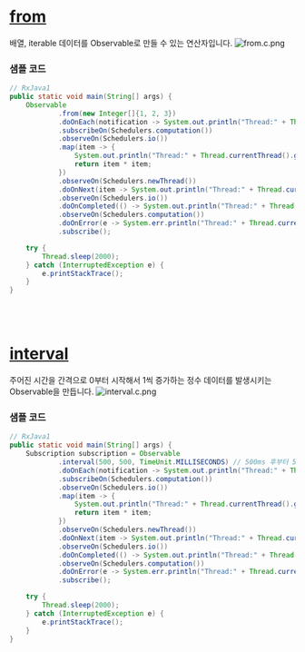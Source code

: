# [from](http://reactivex.io/documentation/operators/from.html)
배열, iterable 데이터를 Observable로 만들 수 있는 연산자입니다. 
![from.c.png](http://reactivex.io/documentation/ko/operators/images/from.c.png)

### 샘플 코드
```java
// RxJava1
public static void main(String[] args) {
    Observable
            .from(new Integer[]{1, 2, 3})
            .doOnEach(notification -> System.out.println("Thread:" + Thread.currentThread().getName() + "\tEach: " + notification))
            .subscribeOn(Schedulers.computation())
            .observeOn(Schedulers.io())
            .map(item -> {
                System.out.println("Thread:" + Thread.currentThread().getName() + "\tMap: " + item);
                return item * item;
            })
            .observeOn(Schedulers.newThread())
            .doOnNext(item -> System.out.println("Thread:" + Thread.currentThread().getName() + "\tonNext: " + item))
            .observeOn(Schedulers.io())
            .doOnCompleted(() -> System.out.println("Thread:" + Thread.currentThread().getName() + "\tonCompleted"))
            .observeOn(Schedulers.computation())
            .doOnError(e -> System.err.println("Thread:" + Thread.currentThread().getName() + "\tonError: " + e.getMessage()))
            .subscribe();

    try {
        Thread.sleep(2000);
    } catch (InterruptedException e) {
        e.printStackTrace();
    }
}
```
<br>
<br>

# [interval](http://reactivex.io/documentation/operators/interval.html)
주어진 시간을 간격으로 0부터 시작해서 1씩 증가하는 정수 데이터를 발생시키는 Observable을 만듭니다.
![interval.c.png](http://reactivex.io/documentation/operators/images/interval.c.png)

### 샘플 코드
```java
// RxJava1
public static void main(String[] args) {
    Subscription subscription = Observable
            .interval(500, 500, TimeUnit.MILLISECONDS) // 500ms 후부터 500ms마다 onNext
            .doOnEach(notification -> System.out.println("Thread:" + Thread.currentThread().getName() + "\tEach: " + notification))
            .subscribeOn(Schedulers.computation())
            .observeOn(Schedulers.io())
            .map(item -> {
                System.out.println("Thread:" + Thread.currentThread().getName() + "\tMap: " + item);
                return item * item;
            })
            .observeOn(Schedulers.newThread())
            .doOnNext(item -> System.out.println("Thread:" + Thread.currentThread().getName() + "\tonNext: " + item))
            .observeOn(Schedulers.io())
            .doOnCompleted(() -> System.out.println("Thread:" + Thread.currentThread().getName() + "\tonCompleted")) // 호출되지 않습니다.
            .observeOn(Schedulers.computation())
            .doOnError(e -> System.err.println("Thread:" + Thread.currentThread().getName() + "\tonError: " + e.getMessage()))
            .subscribe();

    try {
        Thread.sleep(2000);
    } catch (InterruptedException e) {
        e.printStackTrace();
    }
}
```
